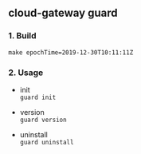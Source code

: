 ## cloud-gateway guard
### 1. Build
```
make epochTime=2019-12-30T10:11:11Z
```

### 2. Usage
- init  
`guard init`

- version  
`guard version`

- uninstall  
`guard uninstall`
